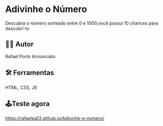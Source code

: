 # Adivinhe o Número 

Descubra o número sorteado entre 0 e 1000,você possuí 10 chances para descobrí-lo

## 👨‍💻 Autor

Rafael Porto Annunciato

## 🛠 Ferramentas 

HTML, CSS, JS

## 🕹Teste agora

https://rafaelpa13.github.io/Adivinhe-o-numero/
